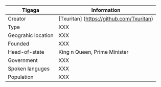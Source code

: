 Tigaga        | Information
--------------|--------------
Creator       | [Txuritan] (https://github.com/Txuritan)
Type          | XXX
Geograhic location | XXX
Founded | XXX
Head-of-state | King n Queen, Prime Minister 
Government | XXX
Spoken languges | XXX
Population | XXX

